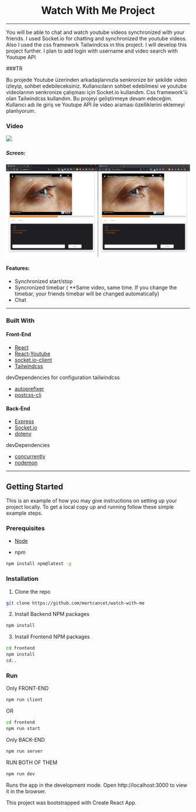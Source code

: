<!-- PROJECT LOGO -->
<br />
<p align="center">

  <h1 align="center">Watch With Me Project</h1>

</p>

<hr/>
You will be able to chat and watch youtube videos synchronized with your friends. I used Socket.io for chatting and synchronized the youtube videos. Also I used the css framework Tailwindcss in this project.
I will develop this project further. I plan to add login with username and video search with Youtupe API

###TR

Bu projede Youtube üzerinden arkadaşlarınızla senkronize bir şekilde video izleyip, sohbet edebileceksiniz. Kullanıcıların sohbet edebilmesi ve youtube videolarının senkronize çalışması için Socket.io kullandım. Css framework'ü olan Tailwindcss kullandım.
Bu projeyi geliştirmeye devam edeceğim. Kullanıcı adı ile giriş ve Youtupe API ile video araması özelliklerini eklemeyi planlıyorum.

### Video
![](screenVideo/watchWithMe.gif)

##### Screen:

![](screenVideo/screens.PNG)
#### Features:

- Synchronized start/stop
- Syncronized timebar ( \*\*Same video, same time. If you change the timebar, your friends timebar will be changed automatically)
- Chat

<hr/>

### Built With

#### Front-End

- [React](https://reactjs.org/)
- [React-Youtube](https://www.npmjs.com/package/react-youtube)
- [socket.io-client](https://www.npmjs.com/package/socket.io-client)
- [Tailwindcss](https://tailwindcss.com/)

devDependencies for configuration tailwindcss

- [autoprefixer](https://www.npmjs.com/package/autoprefixer)
- [postcss-cli](https://www.npmjs.com/package/postcss-cli)

#### Back-End

- [Express]()
- [Socket.io](https://socket.io/)
- [dotenv](https://www.npmjs.com/package/dotenv)

devDependencies

- [concurrently](https://www.npmjs.com/package/concurrently)
- [nodemon](https://www.npmjs.com/package/nodemon)
<hr/>
<!-- GETTING STARTED -->

## Getting Started

This is an example of how you may give instructions on setting up your project locally.
To get a local copy up and running follow these simple example steps.

### Prerequisites

- [Node](https://nodejs.org/en/)

- npm

```sh
npm install npm@latest -g
```

### Installation

1. Clone the repo

```sh
git clone https://github.com/mertcancet/watch-with-me
```

2. Install Backend NPM packages

```sh
npm install
```

3. Install Frontend NPM packages

```sh
cd frontend
npm install
cd..
```

### Run

Only FRONT-END

```sh
npm run client
```

OR

```sh
cd frontend
npm run start
```

Only BACK-END

```sh
npm run server
```

RUN BOTH OF THEM

```sh
npm run dev
```

Runs the app in the development mode.
Open http://localhost:3000 to view it in the browser.

This project was bootstrapped with Create React App.
